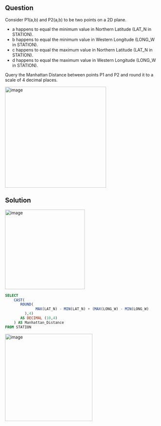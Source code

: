 ## Question
Consider P1(a,b) and P2(a,b) to be two points on a 2D plane.

- a happens to equal the minimum value in Northern Latitude (LAT_N in STATION).
- b happens to equal the minimum value in Western Longitude (LONG_W in STATION).
- c happens to equal the maximum value in Northern Latitude (LAT_N in STATION).
- d happens to equal the maximum value in Western Longitude (LONG_W in STATION).
  
Query the Manhattan Distance between points P1 and P2 and round it to a scale of 4 decimal places.

<img width="332" alt="image" src="https://github.com/user-attachments/assets/1eebba16-7fbc-4533-a78b-d17ff213038e" />

## Solution
<img width="262" alt="image" src="https://github.com/user-attachments/assets/272e14af-5898-4a9d-8074-790ac55fa492" />

```sql
SELECT
    CAST(
       ROUND(
              MAX(LAT_N) - MIN(LAT_N) + (MAX(LONG_W) - MIN(LONG_W)
         ),4)
       AS DECIMAL (10,4)
    ) AS Manhattan_Distance
FROM STATION
```
<img width="287" alt="image" src="https://github.com/user-attachments/assets/6a8d1171-14b3-4215-9800-5d4c019039dd" />


